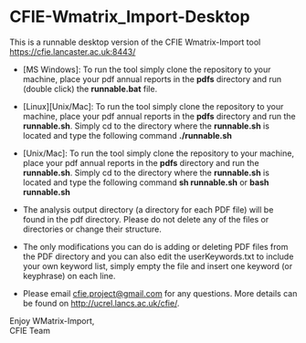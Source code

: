 # CFIE-Wmatrix_Import-Desktop
This is a runnable desktop version of the CFIE Wmatrix-Import tool https://cfie.lancaster.ac.uk:8443/

* [MS Windows]: To run the tool simply clone the repository to your machine, place your pdf annual reports in the **pdfs** directory and run (double click) the **runnable.bat** file.
* [Linux][Unix/Mac]:  To run the tool simply clone the repository to your machine, place your pdf annual reports in the **pdfs** directory and run the **runnable.sh**. Simply cd to the directory where the **runnable.sh** is located and type the following command **./runnable.sh**
* [Unix/Mac]:  To run the tool simply clone the repository to your machine, place your pdf annual reports in the **pdfs** directory and run the **runnable.sh**. Simply cd to the directory where the **runnable.sh** is located and type the following command **sh runnable.sh** or **bash runnable.sh**
* The analysis output directory (a directory for each PDF file) will be found in the pdf directory. Please do not delete any of the files or directories or change their structure. 
* The only modifications you can do is adding or deleting PDF files from the PDF directory and you can also edit the userKeywords.txt to include your own keyword list, simply empty the file and insert one keyword (or keyphrase) on each line.

* Please email cfie.project@gmail.com for any questions. More details can be found on http://ucrel.lancs.ac.uk/cfie/.

Enjoy WMatrix-Import, </br>
CFIE Team
